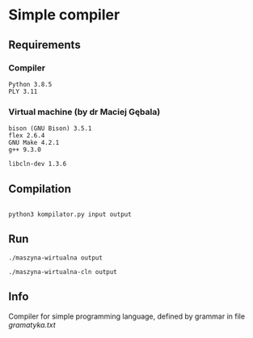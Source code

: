 # Simple compiler

## Requirements

### Compiler
```
Python 3.8.5 
PLY 3.11
```

### Virtual machine (by dr Maciej Gębala)
```
bison (GNU Bison) 3.5.1
flex 2.6.4
GNU Make 4.2.1
g++ 9.3.0

libcln-dev 1.3.6
```

## Compilation

```

python3 kompilator.py input output

```

## Run
```
./maszyna-wirtualna output

./maszyna-wirtualna-cln output
```
## Info
Compiler for simple programming language, defined by grammar in file <em>gramatyka.txt</em>
